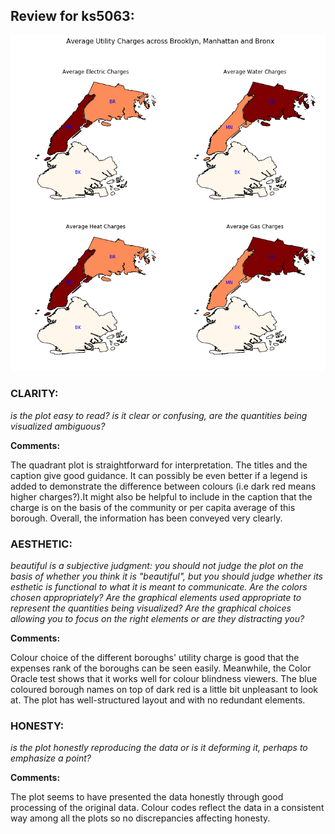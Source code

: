## Review for ks5063:

![Alt Text](https://github.com/karansaini282/PUI2018_ks5063/blob/master/HW8_ks5063/HW8.png)
      

### CLARITY: 
*is the plot easy to read? is it clear or confusing, are the quantities being visualized ambiguous?*

**Comments:** 

The quadrant plot is straightforward for interpretation. The titles and the caption give good guidance. 
It can possibly be even better if a legend is added to demonstrate the difference between colours (i.e dark red means higher charges?).It might also be helpful to include in the caption that the charge is on the basis of the community or per capita average of this borough.
Overall, the information has been conveyed very clearly.



### AESTHETIC: 
*beautiful is a subjective judgment: you should not judge the plot on the basis of whether you think it is "beautiful", but you should judge whether its esthetic is functional to what it is meant to communicate. Are the colors chosen appropriately? Are the graphical elements used appropriate to represent the quantities being visualized? Are the graphical choices allowing you to focus on the right elements or are they distracting you?*

**Comments:** 

Colour choice of the different boroughs' utility charge is good that the expenses rank of the boroughs can be seen easily. Meanwhile, the Color Oracle test shows that it works well for colour blindness viewers. The blue coloured borough names on top of dark red is a little bit unpleasant to look at. The plot has well-structured layout and with no redundant elements. 


### HONESTY: 
*is the plot honestly reproducing the data or is it deforming it, perhaps to emphasize a point?*

**Comments:** 

The plot seems to have presented the data honestly through good processing of the original data. Colour codes reflect the data in a consistent way among all the plots so no discrepancies affecting honesty.
